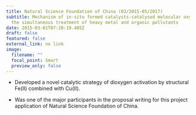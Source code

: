 ```yaml
---
title: Natural Science Foundation of China (03/2015-05/2017)
subtitle: Mechanism of in-situ formed catalysts-catalysed molecular oxygen in
  the simultaneous treatment of heavy metal and organic pollutants
date: 2015-03-01T07:20:19.405Z
draft: false
featured: false
external_link: no link
image:
  filename: ""
  focal_point: Smart
  preview_only: false
---
```

- Developed a novel catalytic strategy of dioxygen activation by structural Fe(II) combined with Cu(II).

-  Was one of the major participants in the proposal writing for this project application of Natural Science Foundation of China.